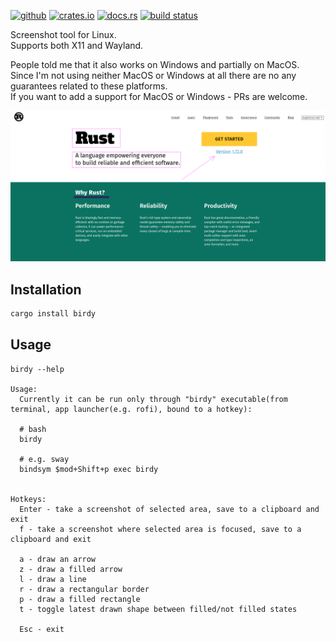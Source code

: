 [<img alt="github" src="https://img.shields.io/badge/github-kakoc/birdy?style=for-the-badge&labelColor=555555&logo=github" height="20">](https://github.com/kakoc/birdy)
[<img alt="crates.io" src="https://img.shields.io/crates/v/birdy.svg?style=for-the-badge&color=fc8d62&logo=rust" height="20">](https://crates.io/crates/birdy)
[<img alt="docs.rs" src="https://img.shields.io/badge/docs.rs-66c2a5?style=for-the-badge&labelColor=555555&logoColor=white&logo=docs.rs" height="20">](https://docs.rs/birdy/latest/birdy)
[<img alt="build status" src="https://img.shields.io/github/actions/workflow/status/kakoc/birdy/rust.yml?branch=main&style=for-the-badge" height="20">](https://github.com/kakoc/birdy/actions/workflows/rust.yml)

Screenshot tool for Linux.  
Supports both X11 and Wayland.  

People told me that it also works on Windows and partially on MacOS.  
Since I'm not using neither MacOS or Windows at all there are no any guarantees related to these platforms.  
If you want to add a support for MacOS or Windows - PRs are welcome.  

![image info](./assets/demo/demo.png)

## Installation

```bash
cargo install birdy
```

## Usage

```
birdy --help

Usage: 
  Currently it can be run only through "birdy" executable(from terminal, app launcher(e.g. rofi), bound to a hotkey):

  # bash
  birdy

  # e.g. sway
  bindsym $mod+Shift+p exec birdy


Hotkeys:
  Enter - take a screenshot of selected area, save to a clipboard and exit
  f - take a screenshot where selected area is focused, save to a clipboard and exit

  a - draw an arrow
  z - draw a filled arrow
  l - draw a line
  r - draw a rectangular border
  p - draw a filled rectangle
  t - toggle latest drawn shape between filled/not filled states

  Esc - exit
```
